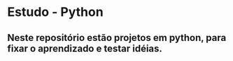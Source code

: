 # Estudo - Python 
## Neste repositório estão projetos em python, para fixar o aprendizado e testar idéias.